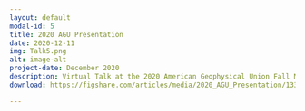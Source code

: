 ```yaml
---
layout: default
modal-id: 5
title: 2020 AGU Presentation
date: 2020-12-11
img: Talk5.png
alt: image-alt
project-date: December 2020
description: Virtual Talk at the 2020 American Geophysical Union Fall Meeting December 11, 2020.
download: https://figshare.com/articles/media/2020_AGU_Presentation/13356356

---
```

